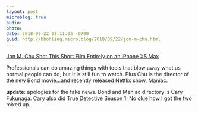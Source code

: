 ```yaml
---
layout: post
microblog: true
audio: 
photo: 
date: 2018-09-22 08:11:03 -0700
guid: http://bbohling.micro.blog/2018/09/22/jon-m-chu.html
---
```

[Jon M. Chu Shot This Short Film Entirely on an iPhone XS Max](https://www.wired.com/story/jon-m-chu-short-film-shot-on-iphone-xs-max/) 

Professionals can do amazing things with tools that blow away what us normal people can do, but it is still fun to watch. Plus Chu is the director of the new Bond movie...and recently released Netflix show, Maniac.

**update**: apologies for the fake news. Bond and Maniac directory is Cary Fukunaga. Cary also did True Detective Season 1. No clue how I got the two mixed up.
